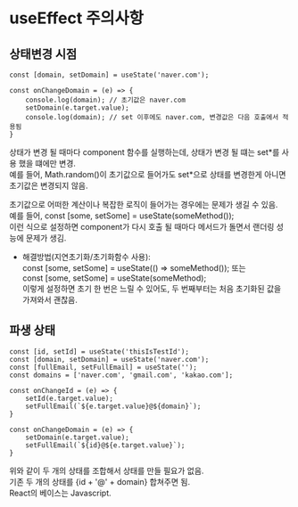 # useEffect 주의사항

## 상태변경 시점
```
const [domain, setDomain] = useState('naver.com');

const onChangeDomain = (e) => {
    console.log(domain); // 초기값은 naver.com
    setDomain(e.target.value);
    console.log(domain); // set 이후에도 naver.com, 변경값은 다음 호출에서 적용됨
}
```
상태가 변경 될 때마다 component 함수를 실행하는데, 상태가 변경 될 떄는 set\*를 사용 했을 떄에만 변경.  
예를 들어, Math.random()이 초기값으로 들어가도 set\*으로 상태를 변경한게 아니면 초기값은 변경되지 않음.

초기값으로 어떠한 계산이나 복잡한 로직이 들어가는 경우에는 문제가 생길 수 있음.  
예를 들어, const [some, setSome] = useState(someMethod());  
이런 식으로 설정하면 component가 다시 호출 될 때마다 메서드가 돌면서 랜더링 성능에 문제가 생김.  
- 해결방법(지연초기화/초기화함수 사용):  
const [some, setSome] = useState(() => someMethod()); 또는  
const [some, setSome] = useState(someMethod);  
이렇게 설정하면 초기 한 번은 느릴 수 있어도, 두 번째부터는 처음 초기화된 값을 가져와서 괜찮음.


## 파생 상태
```
const [id, setId] = useState('thisIsTestId');
const [domain, setDomain] = useState('naver.com');
const [fullEmail, setFullEmail] = useState('');
const domains = ['naver.com', 'gmail.com', 'kakao.com'];

const onChangeId = (e) => {
    setId(e.target.value);
    setFullEmail(`${e.target.value}@${domain}`);
}

const onChangeDomain = (e) => {
    setDomain(e.target.value);
    setFullEmail(`${id}@${e.target.value}`);
}
```
위와 같이 두 개의 상태를 조합해서 상태를 만들 필요가 없음.  
기존 두 개의 상태를 {id + '@' + domain} 합쳐주면 됨.  
React의 베이스는 Javascript.
